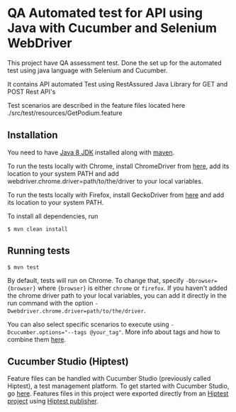 # QA Automated test for API using Java with Cucumber and Selenium WebDriver #

This project have QA assessment test. Done the set up for the automated test using java language with Selenium and Cucumber.

It contains API automated Test using RestAssured Java Library for GET and POST Rest API's  

Test scenarios are described in the feature files located here ./src/test/resources/GetPodium.feature



## Installation ##

You need to have [Java 8 JDK](https://www.oracle.com/technetwork/java/javase/downloads/jdk8-downloads-2133151.html) installed along with [maven](https://maven.apache.org/download.cgi).

To run the tests locally with Chrome, install ChromeDriver from [here](http://chromedriver.chromium.org), add its location to your system PATH and add webdriver.chrome.driver=path/to/the/driver to your local variables.

To run the tests locally with Firefox, install GeckoDriver from [here](https://github.com/mozilla/geckodriver/releases) and add its location to your system PATH.

To install all dependencies, run 

```console
$ mvn clean install
```

## Running tests ##

```console
$ mvn test
```

By default, tests will run on Chrome. To change that, specify `-Dbrowser={browser}` where `{browser}` is either `chrome` or `firefox`. If you haven't added the chrome driver path to your local variables, you can add it directly in the run command with the option `-Dwebdriver.chrome.driver=path/to/the/driver`.

You can also select specific scenarios to execute using `-Dcucumber.options="--tags @your_tag"`. More info about tags and how to combine them [here](https://github.com/cucumber/cucumber/tree/master/tag-expressions).

## Cucumber Studio (Hiptest) ##

Feature files can be handled with Cucumber Studio (previously called Hiptest), a test management platform. To get started with Cucumber Studio, 
go [here](https://cucumber.io/tools/cucumberstudio/getting-started-with-behavior-driven-development/). Features files in 
this project were exported directly from an [Hiptest project](https://studio.cucumber.io/projects/102008) using 
[Hiptest publisher](https://github.com/hiptest/hiptest-publisher).
